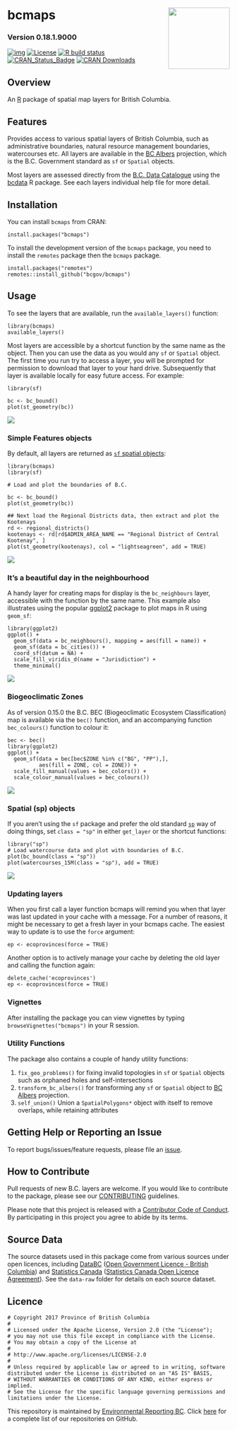 
<!-- README.md is generated from README.Rmd. Please edit that file and re-knit-->

# bcmaps <img src="tools/readme/bcmaps-sticker.png" height="139" align="right"/>

### Version 0.18.1.9000

<!-- badges: start -->
[![img](https://img.shields.io/badge/Lifecycle-Stable-97ca00)](https://github.com/bcgov/repomountie/blob/8b2ebdc9756819625a56f7a426c29f99b777ab1d/doc/state-badges.md)
[![License](https://img.shields.io/badge/License-Apache%202.0-blue.svg)](https://opensource.org/licenses/Apache-2.0)
[![R build
status](https://github.com/bcgov/bcmaps/workflows/R-CMD-check/badge.svg)](https://github.com/bcgov/bcmaps/actions)
[![CRAN\_Status\_Badge](https://www.r-pkg.org/badges/version/bcmaps)](https://cran.r-project.org/package=bcmaps)
[![CRAN
Downloads](https://cranlogs.r-pkg.org/badges/bcmaps?color=brightgreen)](https://CRAN.R-project.org/package=bcmaps)
<!-- badges: end -->

## Overview

An [R](http://r-project.org) package of spatial map layers for British
Columbia.

## Features

Provides access to various spatial layers of British Columbia, such as
administrative boundaries, natural resource management boundaries,
watercourses etc. All layers are available in the [BC
Albers](http://spatialreference.org/ref/epsg/nad83-bc-albers/)
projection, which is the B.C. Government standard as `sf` or `Spatial`
objects.

Most layers are assessed directly from the [B.C. Data
Catalogue](https://catalogue.data.gov.bc.ca/) using the
[bcdata](https://github.com/bcgov/bcdata) R package. See each layers
individual help file for more detail.

## Installation

You can install `bcmaps` from CRAN:

    install.packages("bcmaps")

To install the development version of the `bcmaps` package, you need to
install the `remotes` package then the `bcmaps` package.

    install.packages("remotes")
    remotes::install_github("bcgov/bcmaps")

## Usage

To see the layers that are available, run the `available_layers()`
function:

    library(bcmaps)
    available_layers()

Most layers are accessible by a shortcut function by the same name as
the object. Then you can use the data as you would any `sf` or `Spatial`
object. The first time you run try to access a layer, you will be
prompted for permission to download that layer to your hard drive.
Subsequently that layer is available locally for easy future access. For
example:

    library(sf)

    bc <- bc_bound()
    plot(st_geometry(bc))

![](tools/readme/unnamed-chunk-6-1.png)<!-- -->

### Simple Features objects

By default, all layers are returned as [`sf` spatial
objects](https://cran.r-project.org/package=sf):

    library(bcmaps)
    library(sf)

    # Load and plot the boundaries of B.C.

    bc <- bc_bound()
    plot(st_geometry(bc))

    ## Next load the Regional Districts data, then extract and plot the Kootenays
    rd <- regional_districts()
    kootenays <- rd[rd$ADMIN_AREA_NAME == "Regional District of Central Kootenay", ]
    plot(st_geometry(kootenays), col = "lightseagreen", add = TRUE)

![](tools/readme/plot-maps-1.png)<!-- -->

### It’s a beautiful day in the neighbourhood

A handy layer for creating maps for display is the `bc_neighbours`
layer, accessible with the function by the same name. This example also
illustrates using the popular [ggplot2](https://ggplot2.tidyverse.org/)
package to plot maps in R using `geom_sf`:

    library(ggplot2)
    ggplot() + 
      geom_sf(data = bc_neighbours(), mapping = aes(fill = name)) + 
      geom_sf(data = bc_cities()) +
      coord_sf(datum = NA) +
      scale_fill_viridis_d(name = "Jurisdiction") +
      theme_minimal()

![](tools/readme/bc_neighbours-1.png)<!-- -->

### Biogeoclimatic Zones

As of version 0.15.0 the B.C. BEC (Biogeoclimatic Ecosystem
Classification) map is available via the `bec()` function, and an
accompanying function `bec_colours()` function to colour it:

    bec <- bec()
    library(ggplot2)
    ggplot() +
      geom_sf(data = bec[bec$ZONE %in% c("BG", "PP"),],
              aes(fill = ZONE, col = ZONE)) +
      scale_fill_manual(values = bec_colors()) +
      scale_colour_manual(values = bec_colours())

![](tools/readme/bec-1.png)<!-- -->

### Spatial (sp) objects

If you aren’t using the `sf` package and prefer the old standard
[`sp`](https://cran.r-project.org/package=sp) way of doing things, set
`class = "sp"` in either `get_layer` or the shortcut functions:

    library("sp")
    # Load watercourse data and plot with boundaries of B.C.
    plot(bc_bound(class = "sp"))
    plot(watercourses_15M(class = "sp"), add = TRUE)

![](tools/readme/watercourses-1.png)<!-- -->

### Updating layers

When you first call a layer function bcmaps will remind you when that
layer was last updated in your cache with a message. For a number of
reasons, it might be necessary to get a fresh layer in your bcmaps
cache. The easiest way to update is to use the `force` argument:

    ep <- ecoprovinces(force = TRUE)

Another option is to actively manage your cache by deleting the old
layer and calling the function again:

    delete_cache('ecoprovinces')
    ep <- ecoprovinces(force = TRUE)

### Vignettes

After installing the package you can view vignettes by typing
`browseVignettes("bcmaps")` in your R session.

### Utility Functions

The package also contains a couple of handy utility functions:

1.  `fix_geo_problems()` for fixing invalid topologies in `sf` or
    `Spatial` objects such as orphaned holes and self-intersections
2.  `transform_bc_albers()` for transforming any `sf` or `Spatial`
    object to [BC Albers](https://epsg.io/3005) projection.
3.  `self_union()` Union a `SpatialPolygons*` object with itself to
    remove overlaps, while retaining attributes

## Getting Help or Reporting an Issue

To report bugs/issues/feature requests, please file an
[issue](https://github.com/bcgov/bcmaps/issues/).

## How to Contribute

Pull requests of new B.C. layers are welcome. If you would like to
contribute to the package, please see our
[CONTRIBUTING](https://github.com/bcgov/bcmaps/blob/master/CONTRIBUTING.md)
guidelines.

Please note that this project is released with a [Contributor Code of
Conduct](https://github.com/bcgov/bcmaps/blob/master/CODE_OF_CONDUCT.md).
By participating in this project you agree to abide by its terms.

## Source Data

The source datasets used in this package come from various sources under
open licences, including [DataBC](http://data.gov.bc.ca) ([Open
Government Licence - British
Columbia](http://www2.gov.bc.ca/gov/content?id=A519A56BC2BF44E4A008B33FCF527F61))
and [Statistics Canada](http://www.statcan.gc.ca/start-debut-eng.html)
([Statistics Canada Open Licence
Agreement](http://www.statcan.gc.ca/eng/reference/licence-eng)). See the
`data-raw` folder for details on each source dataset.

## Licence

    # Copyright 2017 Province of British Columbia
    # 
    # Licensed under the Apache License, Version 2.0 (the "License");
    # you may not use this file except in compliance with the License.
    # You may obtain a copy of the License at
    # 
    # http://www.apache.org/licenses/LICENSE-2.0
    # 
    # Unless required by applicable law or agreed to in writing, software distributed under the License is distributed on an "AS IS" BASIS,
    # WITHOUT WARRANTIES OR CONDITIONS OF ANY KIND, either express or implied.
    # See the License for the specific language governing permissions and limitations under the License.

This repository is maintained by [Environmental Reporting
BC](http://www2.gov.bc.ca/gov/content?id=FF80E0B985F245CEA62808414D78C41B).
Click [here](https://github.com/bcgov/EnvReportBC-RepoList) for a
complete list of our repositories on GitHub.
